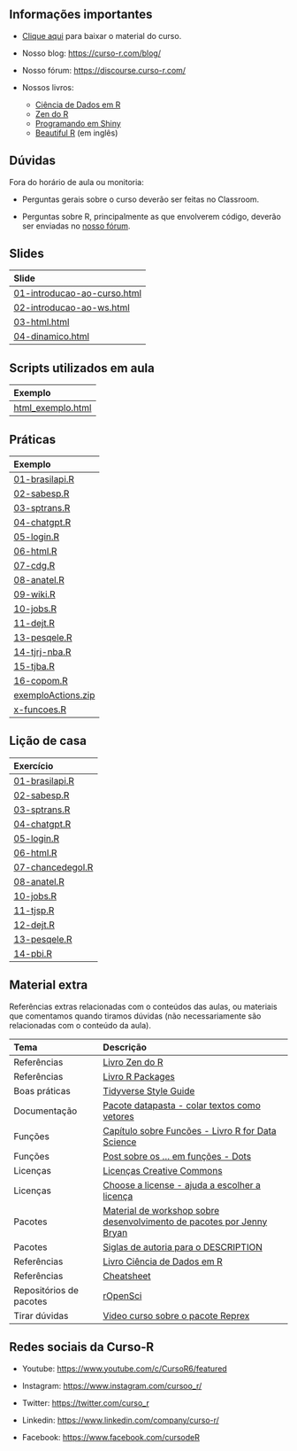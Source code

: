 
<!-- README.md is generated from README.Rmd. Please edit that file -->

## Informações importantes

- [Clique
  aqui](https://github.com/curso-r/main-web-scraping/raw/master/material_do_curso.zip)
  para baixar o material do curso.

- Nosso blog: <https://curso-r.com/blog/>

- Nosso fórum: <https://discourse.curso-r.com/>

- Nossos livros:

  - [Ciência de Dados em R](https://livro.curso-r.com/)
  - [Zen do R](https://curso-r.github.io/zen-do-r/)
  - [Programando em Shiny](https://programando-em-shiny.curso-r.com/)
  - [Beautiful R](https://curso-r.github.io/beautiful-r/) (em inglês)

## Dúvidas

Fora do horário de aula ou monitoria:

- Perguntas gerais sobre o curso deverão ser feitas no Classroom.

- Perguntas sobre R, principalmente as que envolverem código, deverão
  ser enviadas no [nosso fórum](https://discourse.curso-r.com/).

## Slides

| Slide                                                                                                                     |
|:--------------------------------------------------------------------------------------------------------------------------|
| [01-introducao-ao-curso.html](https://curso-r.github.io/202306-web-scraping/materiais/slides/01-introducao-ao-curso.html) |
| [02-introducao-ao-ws.html](https://curso-r.github.io/202306-web-scraping/materiais/slides/02-introducao-ao-ws.html)       |
| [03-html.html](https://curso-r.github.io/202306-web-scraping/materiais/slides/03-html.html)                               |
| [04-dinamico.html](https://curso-r.github.io/202306-web-scraping/materiais/slides/04-dinamico.html)                       |

## Scripts utilizados em aula

| Exemplo                                                                                                         |
|:----------------------------------------------------------------------------------------------------------------|
| [html_exemplo.html](https://curso-r.github.io/202306-web-scraping/materiais/exemplos_de_aula/html_exemplo.html) |

## Práticas

| Exemplo                                                                                         |
|:------------------------------------------------------------------------------------------------|
| [01-brasilapi.R](https://curso-r.github.io/202306-web-scraping/praticas/01-brasilapi.R)         |
| [02-sabesp.R](https://curso-r.github.io/202306-web-scraping/praticas/02-sabesp.R)               |
| [03-sptrans.R](https://curso-r.github.io/202306-web-scraping/praticas/03-sptrans.R)             |
| [04-chatgpt.R](https://curso-r.github.io/202306-web-scraping/praticas/04-chatgpt.R)             |
| [05-login.R](https://curso-r.github.io/202306-web-scraping/praticas/05-login.R)                 |
| [06-html.R](https://curso-r.github.io/202306-web-scraping/praticas/06-html.R)                   |
| [07-cdg.R](https://curso-r.github.io/202306-web-scraping/praticas/07-cdg.R)                     |
| [08-anatel.R](https://curso-r.github.io/202306-web-scraping/praticas/08-anatel.R)               |
| [09-wiki.R](https://curso-r.github.io/202306-web-scraping/praticas/09-wiki.R)                   |
| [10-jobs.R](https://curso-r.github.io/202306-web-scraping/praticas/10-jobs.R)                   |
| [11-dejt.R](https://curso-r.github.io/202306-web-scraping/praticas/11-dejt.R)                   |
| [13-pesqele.R](https://curso-r.github.io/202306-web-scraping/praticas/13-pesqele.R)             |
| [14-tjrj-nba.R](https://curso-r.github.io/202306-web-scraping/praticas/14-tjrj-nba.R)           |
| [15-tjba.R](https://curso-r.github.io/202306-web-scraping/praticas/15-tjba.R)                   |
| [16-copom.R](https://curso-r.github.io/202306-web-scraping/praticas/16-copom.R)                 |
| [exemploActions.zip](https://curso-r.github.io/202306-web-scraping/praticas/exemploActions.zip) |
| [x-funcoes.R](https://curso-r.github.io/202306-web-scraping/praticas/x-funcoes.R)               |

## Lição de casa

| Exercício                                                                                               |
|:--------------------------------------------------------------------------------------------------------|
| [01-brasilapi.R](https://curso-r.github.io/202306-web-scraping/materiais/exercicios/01-brasilapi.R)     |
| [02-sabesp.R](https://curso-r.github.io/202306-web-scraping/materiais/exercicios/02-sabesp.R)           |
| [03-sptrans.R](https://curso-r.github.io/202306-web-scraping/materiais/exercicios/03-sptrans.R)         |
| [04-chatgpt.R](https://curso-r.github.io/202306-web-scraping/materiais/exercicios/04-chatgpt.R)         |
| [05-login.R](https://curso-r.github.io/202306-web-scraping/materiais/exercicios/05-login.R)             |
| [06-html.R](https://curso-r.github.io/202306-web-scraping/materiais/exercicios/06-html.R)               |
| [07-chancedegol.R](https://curso-r.github.io/202306-web-scraping/materiais/exercicios/07-chancedegol.R) |
| [08-anatel.R](https://curso-r.github.io/202306-web-scraping/materiais/exercicios/08-anatel.R)           |
| [10-jobs.R](https://curso-r.github.io/202306-web-scraping/materiais/exercicios/10-jobs.R)               |
| [11-tjsp.R](https://curso-r.github.io/202306-web-scraping/materiais/exercicios/11-tjsp.R)               |
| [12-dejt.R](https://curso-r.github.io/202306-web-scraping/materiais/exercicios/12-dejt.R)               |
| [13-pesqele.R](https://curso-r.github.io/202306-web-scraping/materiais/exercicios/13-pesqele.R)         |
| [14-pbi.R](https://curso-r.github.io/202306-web-scraping/materiais/exercicios/14-pbi.R)                 |

## Material extra

Referências extras relacionadas com o conteúdos das aulas, ou materiais
que comentamos quando tiramos dúvidas (não necessariamente são
relacionadas com o conteúdo da aula).

| Tema                    | Descrição                                                                                                            |
|:------------------------|:---------------------------------------------------------------------------------------------------------------------|
| Referências             | [Livro Zen do R](https://curso-r.github.io/zen-do-r/)                                                                |
| Referências             | [Livro R Packages](https://r-pkgs.org/)                                                                              |
| Boas práticas           | [Tidyverse Style Guide](https://principles.tidyverse.org/)                                                           |
| Documentação            | [Pacote datapasta - colar textos como vetores](https://milesmcbain.github.io/datapasta/)                             |
| Funções                 | [Capítulo sobre Funcões - Livro R for Data Science](https://r4ds.had.co.nz/functions.html)                           |
| Funções                 | [Post sobre os … em funções - Dots](https://blog.curso-r.com/posts/2021-12-03-tutorial-dots/)                        |
| Licenças                | [Licenças Creative Commons](https://br.creativecommons.net/licencas/)                                                |
| Licenças                | [Choose a license - ajuda a escolher a licença](https://choosealicense.com/)                                         |
| Pacotes                 | [Material de workshop sobre desenvolvimento de pacotes por Jenny Bryan](https://github.com/jennybc/pkg-dev-tutorial) |
| Pacotes                 | [Siglas de autoria para o DESCRIPTION](https://r-pkgs.org/description.html#author)                                   |
| Referências             | [Livro Ciência de Dados em R](https://livro.curso-r.com/)                                                            |
| Referências             | [Cheatsheet](https://github.com/rstudio/cheatsheets/raw/master/package-development.pdf)                              |
| Repositórios de pacotes | [rOpenSci](https://ropensci.org/packages/all/)                                                                       |
| Tirar dúvidas           | [Video curso sobre o pacote Reprex](https://www.youtube.com/watch?v=IxlGYVnaGXk)                                     |

## Redes sociais da Curso-R

- Youtube: <https://www.youtube.com/c/CursoR6/featured>

- Instagram: <https://www.instagram.com/cursoo_r/>

- Twitter: <https://twitter.com/curso_r>

- Linkedin: <https://www.linkedin.com/company/curso-r/>

- Facebook: <https://www.facebook.com/cursodeR>
